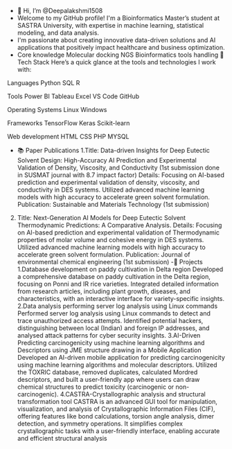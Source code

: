 - 👋 Hi, I’m @Deepalakshmi1508
- Welcome to my GitHub profile! I'm a Bioinformatics Master’s student at SASTRA University, with expertise in machine learning, statistical modeling, and data analysis.
- I'm passionate about creating innovative data-driven solutions and AI applications that positively impact healthcare and business optimization.
- Core knowledge
  Molecular docking NGS Bioinformatics tools handling
🚀 Tech Stack
Here’s a quick glance at the tools and technologies I work with:

Languages
Python SQL R

Tools
Power BI Tableau Excel
VS Code GitHub

Operating Systems
Linux Windows

Frameworks
TensorFlow Keras Scikit-learn

 Web development
 HTML CSS PHP MYSQL
- 📚 Paper Publications
1.Title: Data-driven Insights for Deep Eutectic Solvent Design: High-Accuracy AI Prediction and Experimental Validation of Density, Viscosity, and Conductivity (1st submission done in SUSMAT journal with 8.7 impact factor)
Details: Focusing on AI-based prediction and experimental validation of density, viscosity, and conductivity in DES systems. Utilized advanced machine learning models with high accuracy to accelerate green solvent formulation.
Publication: Sustainable and Materials Technology (1st submission)
2. Title: Next-Generation AI Models for Deep Eutectic Solvent Thermodynamic Predictions: A Comparative
Analysis.
Details: Focusing on AI-based prediction and experimental validation of Thermodynamic properties of molar volume
and cohesive energy in DES systems. Utilized advanced machine learning models with high accuracy to accelerate green
solvent formulation.
Publication: Journal of environmental chemical engineering (1st submission)
-🎯 Projects
1.Database development on paddy cultivation in Delta region
Developed a comprehensive database on paddy cultivation in the Delta region, focusing on Ponni and IR rice varieties. Integrated detailed information from research articles, including plant growth, diseases, and characteristics, with an interactive interface for variety-specific insights.
2.Data analysis performing server log analysis using Linux commands
Performed server log analysis using Linux commands to detect and trace unauthorized access attempts. Identified potential hackers, distinguishing between local (Indian) and foreign IP addresses, and analysed attack patterns for cyber security insights.
3.AI-Driven Predicting carcinogenicity using machine learning algorithms and Descriptors using JME structure drawing in a Mobile Application
Developed an AI-driven mobile application for predicting carcinogenicity using machine learning algorithms and molecular descriptors. Utilized the TOXRIC database, removed duplicates, calculated Mordred descriptors, and built a user-friendly app where users can draw chemical structures to predict toxicity (carcinogenic or non-carcinogenic).
4.CASTRA-Crystallographic analysis and structural transformation tool
CASTRA is an advanced GUI tool for manipulation, visualization, and analysis of Crystallographic Information Files (CIF), offering features like bond calculations, torsion angle analysis, dimer detection, and symmetry operations. It simplifies complex crystallographic tasks with a user-friendly interface, enabling accurate and efficient structural analysis

<!---
Deepalakshmi1508/Deepalakshmi1508 is a ✨ special ✨ repository because its `README.md` (this file) appears on your GitHub profile.
You can click the Preview link to take a look at your changes.
--->
